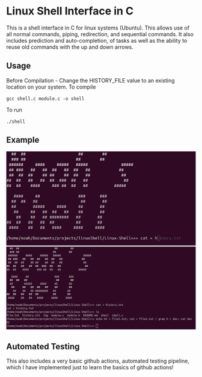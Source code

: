# Linux Shell Interface in C
This is a shell interface in C for linux systems (Ubuntu). This allows use of all normal commands, piping, redirection, and sequential commands. It also includes prediction and auto-completion, of tasks as well as the ability to reuse old commands with the up and down arrows.
## Usage
Before Compilation - Change the HISTORY_FILE value to an existing location on your system.
To compile
```
gcc shell.c module.c -o shell
```
To run
```
./shell
```
## Example
![Example 1](img/pic1.png)
![Example 2](img/pic2.png)

## Automated Testing
This also includes a very basic github actions, automated testing pipeline, which I have implemented just to learn the basics of github actions!
